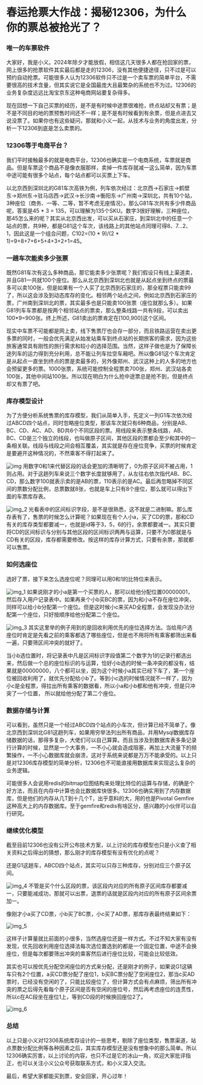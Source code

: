 # 春运抢票大作战：揭秘12306，为什么你的票总被抢光了？

### 唯一的车票软件

大家好，我是小义。2024年除夕才能放假，相信这几天很多人都在抢回家的票，网上很多的抢票软件其实最后都是走的12306，没有其他便捷途径，只不过是可以预约自动抢票。可能很多人认为12306软件只不过是一个卖车票的简单平台，不需要很高的技术含量，但其实说它是全国最庞大且最繁杂的系统也不为过。12306的业务复杂度远远比淘宝京东这种电商网站要复杂得多。

现在回想一下自己买票的经历，是不是有时候中途票很难抢，终点站却又有票；是不是不同目的地的票预售时间还不一样；是不是有时候看到有余票，但是点进去又说没票了。如果你也有这些疑问，那就和小义一起，从技术与业务的角度出发，分析一下12306到底是怎么卖票的。

### 12306等于电商平台？

我们平时接触最多的就是电商平台，12306也确实是一个电商系统，车票就是商品。但是车票这个商品不是像衣服那样，卖掉一件库存就减一这么简单，因为车票中途可能有很多个站点，每个站点都可以买票上下车。

以北京西到深圳北的G81车次高铁为例，列车依次经过：北京西->石家庄->鹤壁东->郑州东->驻马店西->武汉->长沙南->衡阳东->广州南->深圳北，共有10个站，3种座位（商务、一等、二等，暂不考虑无座情况）。那么G81车次共有多少件商品呢，答案是45 \* 3 = 135，可以理解为135个SKU。数字3很好理解，三种座位，那45怎么来的呢？其实从北京西出发，可以买从石家庄，到深圳北中的任意一个站点的票，共9种，都是G81这个车次，该线路上的其他站点同理可得8、7...2、1，因此这是一个组合问题，C102=(10 \* 9)/(2 \* 1)=9+8+7+6+5+4+3+2+1=45。

### 一趟车次能卖多少张票

既然G81车次有这么多种商品，那它能卖多少张票呢？我们假设只有线上渠道卖，并且G81一共就100个座位。那么从北京西到深圳北也就是从起点坐到终点的票最多可以卖100张，但是如果有一个人买了北京西到石家庄的，那全程票只能卖99了，所以这会涉及到动态库存的变化。相邻两个站点之间，例如北京西到石家庄的票，广州南到深圳北的票，其实最多也是只能卖100张票（座位就那么多）。如果G81列车车票都是按两个相邻站点的票卖，那么整条线路一共有9段，可以卖出100\*9=900张。终上所述，G81卖出的票肯定在\[100,900\]这个区间。

现实中车票不可能都是网上卖，线下售票厅也会存一部分，而且铁路运营在卖出更多票的同时，一般会优先满足从始发站乘车到终点站的长期旅客的需求，因为这些旅客通常具有刚性的旅行需求和较小的选择范围。当然，这样子做也是为了保障长途列车的运力得到充分利用，总不能让列车拉空车厢吧。所以像G81这个车次肯定是从起点一直坐到终点的票是卖最多的，另外像郑州、武汉这种上的人多的地方也会预留更多的票。1000张票，系统可能控制全程票卖700张，郑州、武汉站各卖100张，其他中间站100张。所以现在明白为什么抢中途票总是抢不到，但是终点却又有票了吧。

### 库存模型设计

为了方便分析系统售票的库存模型，我们从简单入手，先定义一列G1车次依次经过ABCD四个站点，同时忽略座位类型，那该车次就只有6种商品，分别是AB、BC、CD、AC、AD、BD共6个不同区段的票。用线段来表示整条线路，AB、BC、CD是三个独立的线段，也叫做原子区间，其他区段的票都会至少和其中的一条相关联。线段与线段之间会相互覆盖，其实就是存在座位竞争，买票的时候肯定是要避开这种情况的，不然乘客不得打起来了。

![img](https://raw.githubusercontent.com/xiaoyir/tuchuangku/main/img/xyr/20240525174322.png)
用数字0和1来代替区段的话会更加的清晰明了，0为原子区间不被占用，1则占用。对于这趟列车来说三个数字长度就够用了，从左往右依次指代AB、BC、CD，那么数字100就表示卖的是AB的票，110表示的是AC。最后再忽略掉不同区间的票数分配比例，总票数就8张，也就是车上只有8个座位，那么就可以得出下面的车票库存表。

![img_2](https://raw.githubusercontent.com/xiaoyir/tuchuangku/main/img/xyr/20240525174348.png)
光看表中的区间标识字段，是不是很熟悉，这不就是二进制嘛。那么库存表有了，售票的时候怎么计算呢？如果现在有个人小a，买了CD的票，那和CD有关的库存类型都要减一，也就是id等于3，5，6的行，余票都要减一。其实只要将CD的区间标识与分别与其他区段的区间标识两两与运算，只要不为0那就是与CD有关的区段，库存都需要修改。按这样的库存计算方式，只要有余票，那就都可以售票。

### 如何选座位

选好了票，接下来怎么选座位呢？同理可以用0和1的比特位来表示。

![img_1](https://raw.githubusercontent.com/xiaoyir/tuchuangku/main/img/xyr/20240525174401.png)
如果说刚才的小a是第一个买票的人，那可以给他分配位置00000001，然后存入用户记录表中。如果再来个小b买BC的票，因为和小a不存在座位冲突，同样可以给小b分配第一个座位。但是这时候小c来买AD全程票，会发现没办法分配第一个座位，只好按顺序给他分配第二个座位。

![img_3](https://raw.githubusercontent.com/xiaoyir/tuchuangku/main/img/xyr/20240525174416.png)
其实这里举的例子用到的是回收利用优先的座位选择方法。当给用户选座位时肯定是先看之前的乘客都选了哪些座位，但是也不用将所有乘客都筛出来看一遍，只要筛区间冲突的就好了。

当小b选位置时，将记录表中凡是区间标识字段值第二个数字为1的记录行都选出来，然后做一个总的座位标识的与运算，恰好小b选的时候一条冲突的都没有，结果就是00000000，八个都可以坐，因为这个时候小a其实已经下车了，第一个座位被回收利用了，就优先分配给小b了。等到小c选的时候情况就不一样了，因为小c是全程票，得拉出所有乘客的数据看，所以小a和小b都和他有冲突，但是只冲突了一个位置， 所以就给他分配了第二个座位。

### 数据存储与计算

可以看到，虽然只是一个经过ABCD四个站点的小车次，但计算已经不简单了。像北京西到深圳北G81这趟列车，如果用穷举法列出所有商品，并用Mysql数据库存储数据的话，那得多复杂，大佬们可以自己算算。而且当涉及到数据库表多条记录行计算的时候，显然是一个大事务，一不小心就会造成阻塞，再加上大流量下的频繁操作，一不小心数据库就会崩溃，这对于系统来说都是万万不能承受的。以上只是对12306库存模型的简单分析，12306也不可能直接用数据库来实现这么复杂的业务逻辑。

可能很多人会说用redis的bitmap位图结构来处理比特位的运算与存储，的确是个好方法，而且在内存中计算也会比数据库快很多。12306也确实用到了内存数据库，但是他们的内存从几T到十几个T，出乎意料的大，用的也是Pivotal Gemfire这种高大上的内存数据库。至于gemfire和redis有啥区分，感兴趣的小伙伴可以自行研究。

### 继续优化模型

截至目前12306也没有公开公布技术方案，以上讨论的库存模型也只是小义查了相关资料之后得出的猜想，那么刚才的库存模型有没有优化的点呢？

还是G1这趟车，ABCD四个站点，其实可以只存三种库存，分别对应三个原子区间。

![img_4](https://raw.githubusercontent.com/xiaoyir/tuchuangku/main/img/xyr/20240525174429.png)
不管是买个什么区段的票，该区段内对应的所有原子区间库存都要减一，只要能减成功，那就可以出票，退票的话就是区段内对应的所有原子区间余票加一。

像刚才小a买了CD票，小b买了BC票，小c买了AD票，那库存表最终结果如下：

![img_5](https://raw.githubusercontent.com/xiaoyir/tuchuangku/main/img/xyr/20240525174437.png)

这样子计算量就比前面的小很多，当然选座位还是一样方式。不过不知大家有没有发现，优先回收利用座位选择法每次选位置选到的都是一个固定位置，中途不会换座位，但是每次都要筛出冲突的乘客然后进行座位比较，可能会比较低效。

其实也可以按优先分配空闲座位的方式来分配，还是刚才的例子，如果说G1这辆车只有2个位置，a买CD票分配了座位1，b买BC票分配了空闲座位2，那当c买AD票时，已经没有空闲的了，只能比较座位了，但计算方式会有点麻烦，筛出所有冲突的票之后得先看每个原子区间是否有空闲的座位号，然后再考虑座位的连贯性，所以c在AC段坐在座位1上，等到CD段的时候换回座位2了。

![img_6](https://raw.githubusercontent.com/xiaoyir/tuchuangku/main/img/xyr/20240525174447.png)
### 总结

以上只是小义对12306系统库存设计的一些思考，剔除了座位类型，售票渠道，站点票数分配比例等各种因素之后，其实库存模型还是没有想象中的那么简单。所以12306确实厉害，以上讨论的内容，也只不过是它的冰山一角，欢迎大家批评指正，也可以关注小义公众号获取联系方式，和小义深入交流。

最后，希望大家都能买到票，安全回家，开心过年！